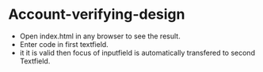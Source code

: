 # Account-verifying-design
- Open index.html in any browser to see the result.
- Enter code in first textfield.
- it it is valid then focus of inputfield is automatically transfered to second Textfield.
